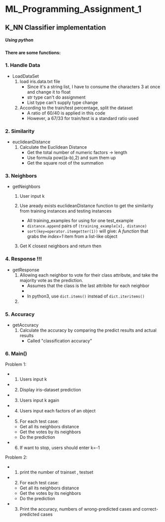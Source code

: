 # ML_Programming_Assignment_1
## K_NN Classifier implementation 
##### Using python
#### There are some functions:
### 1. Handle Data
* LoadDataSet
    1. load iris.data.txt file 
        * Since it's a string list, I have to consume the characters 3 at once and change it to float
        * str type can't do assignment
        * List type can't supply type change
    2. According to the train/test percentage, split the dataset 
        * A ratio of 60/40 is applied in this code 
        * However, a 67/33 for train/test is a standard ratio used
### 2. Similarity
* euclideanDistance
    1. Calculate the Euclidean Distance
        * Get the total number of numeric factors -> length
        * Use formula pow((a-b),2) and sum them up
        * Get the square root of the summation

### 3. Neighbors
* getNeighbors
    1. User input k
    2. Use aready exists euclideanDistance function to get the similarity from training instances and testing instances
        * All training_examples for using for one test_example
        * `distance.append` pairs of `(training_example[x], distance)`
        * `sort(key=operator.itemgetter(1))` will give: 
        A *function* that grabs the *index=1* item from a list-like object
        
    3. Get K closest neighbors and return then


### **4. Response** !!!
* getResponse
    1.  Allowing each neighbor to vote for their class attribute, and take the majority vote as the prediction.
        * Assumes that the class is the last attribite for each neighbor
        * 
        * In python3, use `dict.items()` instead of `dict.iteritems()`
    2. 

### 5. Accuracy
* getAccuracy
    1. Calculate the accuracy by comparing the predict results and actual results
        * Called "classification accuracy"
           
### 6. Main()
Problem 1:
* 1. Users input k
* 2. Display iris-dataset prediction
* 3. Users input k again
* 4. Users input each factors of an object
* 5. For each test case:
    *   Get all its neighbors distance
    *   Get the votes by its neighbors
    *   Do the prediction 
* 6. If want to stop, users should enter k=-1 
 
Problem 2:
* 1. print the number of trainset , testset 
* 2. For each test case:
    *   Get all its neighbors distance
    *   Get the votes by its neighbors
    *   Do the prediction 
* 3. Print the accuracy, numbers of wrong-predicted cases and correct-predicted cases
